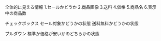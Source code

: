 全体的に見える情報
1.セールかどうか
2.商品画像
3.送料
4.価格
5.商品名
6.表示中の商品数

チェックボックス
セール対象かどうかの状態
送料無料かどうかの状態

プルダウン
標準か価格が安いかのどちらかの状態

